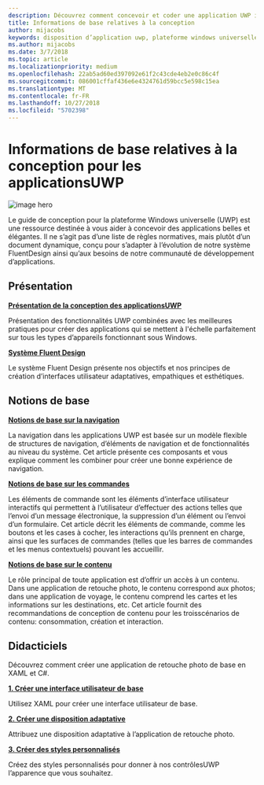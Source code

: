 ```yaml
---
description: Découvrez comment concevoir et coder une application UWP intuitive qui s’affiche parfaitement sur un grand nombre d’appareils et sur des écrans de différentes tailles.
title: Informations de base relatives à la conception
author: mijacobs
keywords: disposition d’application uwp, plateforme windows universelle, conception d’application, interface
ms.author: mijacobs
ms.date: 3/7/2018
ms.topic: article
ms.localizationpriority: medium
ms.openlocfilehash: 22ab5ad60ed397092e61f2c43cde4eb2e0c86c4f
ms.sourcegitcommit: 086001cffaf436e6e4324761d59bcc5e598c15ea
ms.translationtype: MT
ms.contentlocale: fr-FR
ms.lasthandoff: 10/27/2018
ms.locfileid: "5702398"
---
```

# <a name="design-basics-for-uwp-apps"></a>Informations de base relatives à la conception pour les applicationsUWP

![image hero](images/header-design-basics.svg)

Le guide de conception pour la plateforme Windows universelle (UWP) est une ressource destinée à vous aider à concevoir des applications belles et élégantes. Il ne s’agit pas d’une liste de règles normatives, mais plutôt d’un document dynamique, conçu pour s’adapter à l’évolution de notre système FluentDesign ainsi qu’aux besoins de notre communauté de développement d’applications. 

## <a name="overview"></a>Présentation

[**Présentation de la conception des applicationsUWP**](design-and-ui-intro.md)

Présentation des fonctionnalités UWP combinées avec les meilleures pratiques pour créer des applications qui se mettent à l'échelle parfaitement sur tous les types d’appareils fonctionnant sous Windows.

[**Système Fluent Design**](../fluent-design-system/index.md)

Le système Fluent Design présente nos objectifs et nos principes de création d’interfaces utilisateur adaptatives, empathiques et esthétiques.

## <a name="basics"></a>Notions de base

[**Notions de base sur la navigation**](navigation-basics.md)

La navigation dans les applications UWP est basée sur un modèle flexible de structures de navigation, d’éléments de navigation et de fonctionnalités au niveau du système. Cet article présente ces composants et vous explique comment les combiner pour créer une bonne expérience de navigation.

[**Notions de base sur les commandes**](commanding-basics.md)

Les éléments de commande sont les éléments d’interface utilisateur interactifs qui permettent à l’utilisateur d’effectuer des actions telles que l’envoi d’un message électronique, la suppression d’un élément ou l’envoi d’un formulaire. Cet article décrit les éléments de commande, comme les boutons et les cases à cocher, les interactions qu’ils prennent en charge, ainsi que les surfaces de commandes (telles que les barres de commandes et les menus contextuels) pouvant les accueillir.

[**Notions de base sur le contenu**](content-basics.md)

Le rôle principal de toute application est d’offrir un accès à un contenu. Dans une application de retouche photo, le contenu correspond aux photos; dans une application de voyage, le contenu comprend les cartes et les informations sur les destinations, etc. Cet article fournit des recommandations de conception de contenu pour les troisscénarios de contenu: consommation, création et interaction.

## <a name="tutorials"></a>Didacticiels

Découvrez comment créer une application de retouche photo de base en XAML et C#.
<!-- <img src="images/landing-page/photolab-50.png" style="{height: 339px}" alt=" " /> -->

[**1. Créer une interface utilisateur de base**](xaml-basics-ui.md)

Utilisez XAML pour créer une interface utilisateur de base.

[**2. Créer une disposition adaptative**](xaml-basics-adaptive-layout.md)

Attribuez une disposition adaptative à l’application de retouche photo.

[**3. Créer des styles personnalisés**](xaml-basics-style.md)

Créez des styles personnalisés pour donner à nos contrôlesUWP l’apparence que vous souhaitez.